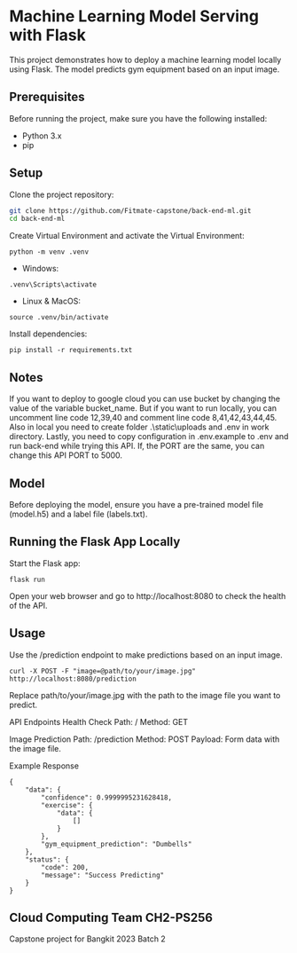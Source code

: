 # Machine Learning Model Serving with Flask

This project demonstrates how to deploy a machine learning model locally using Flask. The model predicts gym equipment based on an input image.

## Prerequisites

Before running the project, make sure you have the following installed:

- Python 3.x
- pip

## Setup

Clone the project repository:

```bash
git clone https://github.com/Fitmate-capstone/back-end-ml.git
cd back-end-ml
```

Create Virtual Environment and activate the Virtual Environment:

```
python -m venv .venv
```

- Windows:

```
.venv\Scripts\activate
```

- Linux & MacOS:

```
source .venv/bin/activate
```

Install dependencies:

```
pip install -r requirements.txt
```

## Notes

If you want to deploy to google cloud you can use bucket by changing the value of the variable bucket_name. But if you want to run locally, you can uncomment line code 12,39,40 and comment line code 8,41,42,43,44,45. Also in local you need to create folder .\static\uploads and .env in work directory. Lastly, you need to copy configuration in .env.example to .env and run back-end while trying this API. If, the PORT are the same, you can change this API PORT to 5000.

## Model

Before deploying the model, ensure you have a pre-trained model file (model.h5) and a label file (labels.txt).

## Running the Flask App Locally

Start the Flask app:

```
flask run
```

Open your web browser and go to http://localhost:8080 to check the health of the API.

## Usage

Use the /prediction endpoint to make predictions based on an input image.

```
curl -X POST -F "image=@path/to/your/image.jpg" http://localhost:8080/prediction
```

Replace path/to/your/image.jpg with the path to the image file you want to predict.

API Endpoints
Health Check
Path: /
Method: GET

Image Prediction
Path: /prediction
Method: POST
Payload: Form data with the image file.

Example Response

```
{
    "data": {
        "confidence": 0.9999995231628418,
        "exercise": {
            "data": {
                []
            }
        },
        "gym_equipment_prediction": "Dumbells"
    },
    "status": {
        "code": 200,
        "message": "Success Predicting"
    }
}
```

## Cloud Computing Team CH2-PS256

Capstone project for Bangkit 2023 Batch 2
